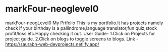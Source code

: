# markFour-neoglevel0
markFour-neogLevel0 My Prtfolio
This is my portfolio.It has projects namely check if your birthday is a pallindrome,language translator,fun quiz,stock profit/loss etc.Happy checking it out.
User Guide-
1.Click on Projects for project guide.
2.Click on blogs to toggle screens to blogs.
Link - https://saurabh-web-devprojects.netlify.app/
